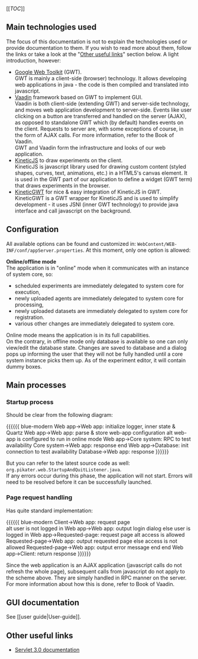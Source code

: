 <!-- --- title: Web application documentation-->

[[_TOC_]]




## Main technologies used

The focus of this documentation is not to explain the technologies used or provide documentation to them. If you wish to read more about them, follow the links or take a look at the "[Other useful links](#webLinks)" section below. A light introduction, however:
* [Google Web Toolkit](http://www.gwtproject.org/) (GWT).  
GWT is mainly a client-side (browser) technology. It allows developing web applications in java - the code is then compiled and translated into javascript.  
* [Vaadin](https://vaadin.com/book/-/page/preface.html) framework based on GWT to implement GUI.  
Vaadin is both client-side (extending GWT) and server-side technology, and moves web application development to server-side. Events like user clicking on a button are transferred and handled on the server (AJAX), as opposed to standalone GWT which (by default) handles events on the client. Requests to server are, with some exceptions of course, in the form of AJAX calls. For more information, refer to the Book of Vaadin.  
GWT and Vaadin form the infrastructure and looks of our web application.
* [KineticJS](https://github.com/ericdrowell/KineticJS) to draw experiments on the client.  
KineticJS is javascript library used for drawing custom content (styled shapes, curves, text, animations, etc.) in a HTML5's canvas element. It is used in the GWT part of our application to define a widget (GWT term) that draws experiments in the browser.
* [KineticGWT](https://github.com/neothemachine/KineticGWT) for nice & easy integration of KineticJS in GWT.  
KineticGWT is a GWT wrapper for KineticJS and is used to simplify development - it uses JSNI (inner GWT technology) to provide java interface and call javascript on the background.




## Configuration

All available options can be found and customized in: `WebContent/WEB-INF/conf/appServer.properties`. At this moment, only one option is allowed:

**Online/offline mode**  
The application is in "online" mode when it communicates with an instance of system core, so:
* scheduled experiments are immediately delegated to system core for execution,
* newly uploaded agents are immediately delegated to system core for processing,
* newly uploaded datasets are immediately delegated to system core for registration.
* various other changes are immediately delegated to system core.

Online mode means the application is in its full capabilities.  
On the contrary, in offline mode only database is available so one can only view/edit the database state. Changes are saved to database and a dialog pops up informing the user that they will not be fully handled until a core system instance picks them up. As of the experiment editor, it will contain dummy boxes.

## Main processes

### Startup process

Should be clear from the following diagram:

{{{{{{ blue-modern
	Web app->Web app: initialize logger, inner state & Quartz
	Web app->Web app: parse & store web-app configuration
	alt web-app is configured to run in online mode
		Web app->Core system: RPC to test availability
		Core system->Web app: response
	end
	Web app->Database: init connection to test availability
	Database->Web app: response
}}}}}}

But you can refer to the latest source code as well: `org.pikater.web.StartupAndQuitListener.java`.  
If any errors occur during this phase, the application will not start. Errors will need to be resolved before it can be successfully launched.

### Page request handling

Has quite standard implementation:

{{{{{{ blue-modern
	Client->Web app: request page	
	alt user is not logged in
		Web app->Web app: output login dialog
	else user is logged in
		Web app->Requested-page: request page
		alt access is allowed
			Requested-page->Web app: output requested page
		else access is not allowed
			Requested-page->Web app: output error message
		end
	end
	Web app->Client: return response
}}}}}}

Since the web application is an AJAX application (javascript calls do not refresh the whole page), subsequent calls from javascript do not apply to the scheme above. They are simply handled in RPC manner on the server. For more information about how this is done, refer to Book of Vaadin.




## GUI documentation<a name="webGUI"/>

See [[user guide|User-guide]].




## Other useful links<a name="webLinks"/>

* [Servlet 3.0 documentation](http://tomcat.apache.org/tomcat-7.0-doc/servletapi/)





